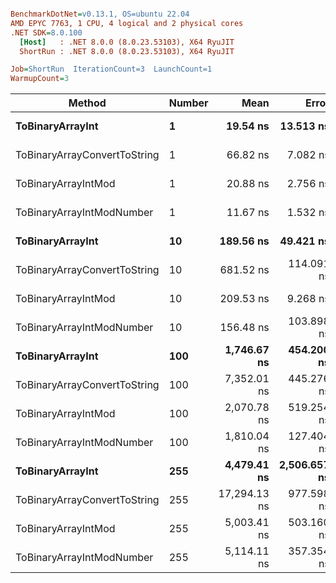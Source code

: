 ``` ini

BenchmarkDotNet=v0.13.1, OS=ubuntu 22.04
AMD EPYC 7763, 1 CPU, 4 logical and 2 physical cores
.NET SDK=8.0.100
  [Host]   : .NET 8.0.0 (8.0.23.53103), X64 RyuJIT
  ShortRun : .NET 8.0.0 (8.0.23.53103), X64 RyuJIT

Job=ShortRun  IterationCount=3  LaunchCount=1  
WarmupCount=3  

```
|                       Method | Number |         Mean |        Error |     StdDev |          Min |          Max |  Gen 0 | Allocated |
|----------------------------- |------- |-------------:|-------------:|-----------:|-------------:|-------------:|-------:|----------:|
|             **ToBinaryArrayInt** |      **1** |     **19.54 ns** |    **13.513 ns** |   **0.741 ns** |     **18.72 ns** |     **20.17 ns** | **0.0004** |      **32 B** |
| ToBinaryArrayConvertToString |      1 |     66.82 ns |     7.082 ns |   0.388 ns |     66.54 ns |     67.26 ns | 0.0011 |      96 B |
|          ToBinaryArrayIntMod |      1 |     20.88 ns |     2.756 ns |   0.151 ns |     20.71 ns |     21.01 ns | 0.0004 |      32 B |
|    ToBinaryArrayIntModNumber |      1 |     11.67 ns |     1.532 ns |   0.084 ns |     11.62 ns |     11.77 ns | 0.0004 |      32 B |
|             **ToBinaryArrayInt** |     **10** |    **189.56 ns** |    **49.421 ns** |   **2.709 ns** |    **187.17 ns** |    **192.50 ns** | **0.0038** |     **320 B** |
| ToBinaryArrayConvertToString |     10 |    681.52 ns |   114.091 ns |   6.254 ns |    675.69 ns |    688.12 ns | 0.0114 |   1,024 B |
|          ToBinaryArrayIntMod |     10 |    209.53 ns |     9.268 ns |   0.508 ns |    208.95 ns |    209.89 ns | 0.0038 |     320 B |
|    ToBinaryArrayIntModNumber |     10 |    156.48 ns |   103.898 ns |   5.695 ns |    151.07 ns |    162.42 ns | 0.0038 |     320 B |
|             **ToBinaryArrayInt** |    **100** |  **1,746.67 ns** |   **454.200 ns** |  **24.896 ns** |  **1,731.54 ns** |  **1,775.40 ns** | **0.0381** |   **3,200 B** |
| ToBinaryArrayConvertToString |    100 |  7,352.01 ns |   445.276 ns |  24.407 ns |  7,327.14 ns |  7,375.93 ns | 0.1297 |  10,928 B |
|          ToBinaryArrayIntMod |    100 |  2,070.78 ns |   519.254 ns |  28.462 ns |  2,040.79 ns |  2,097.42 ns | 0.0381 |   3,200 B |
|    ToBinaryArrayIntModNumber |    100 |  1,810.04 ns |   127.404 ns |   6.983 ns |  1,805.14 ns |  1,818.03 ns | 0.0381 |   3,200 B |
|             **ToBinaryArrayInt** |    **255** |  **4,479.41 ns** | **2,506.657 ns** | **137.398 ns** |  **4,397.04 ns** |  **4,638.03 ns** | **0.0916** |   **8,160 B** |
| ToBinaryArrayConvertToString |    255 | 17,294.13 ns |   977.598 ns |  53.585 ns | 17,250.74 ns | 17,354.03 ns | 0.2747 |  23,208 B |
|          ToBinaryArrayIntMod |    255 |  5,003.41 ns |   503.160 ns |  27.580 ns |  4,971.59 ns |  5,020.32 ns | 0.0916 |   8,160 B |
|    ToBinaryArrayIntModNumber |    255 |  5,114.11 ns |   357.354 ns |  19.588 ns |  5,099.68 ns |  5,136.41 ns | 0.0916 |   8,160 B |
